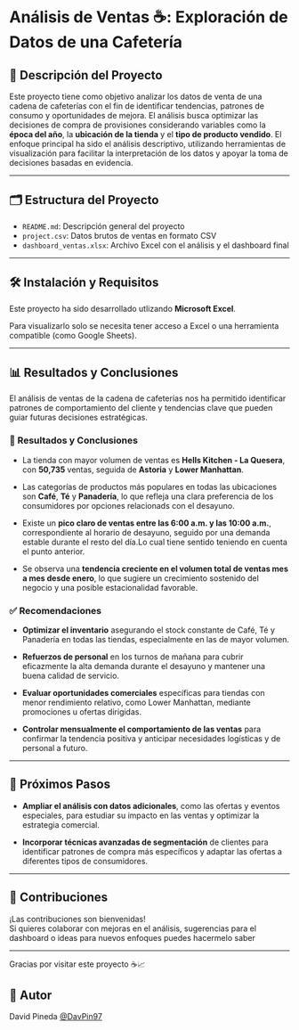 # Análisis de Ventas ☕: Exploración de Datos de una Cafetería

## 📌 Descripción del Proyecto

Este proyecto tiene como objetivo analizar los datos de venta de una cadena de cafeterías con el fin de identificar tendencias, patrones de consumo y oportunidades de mejora. 
El análisis busca optimizar las decisiones de compra de provisiones considerando variables como la **época del año**, la **ubicación de la tienda** y el **tipo de producto vendido**.
El enfoque principal ha sido el análisis descriptivo, utilizando herramientas de visualización para facilitar la interpretación de los datos y apoyar la toma de decisiones basadas en evidencia.

---

## 🗂 Estructura del Proyecto

- `README.md`: Descripción general del proyecto
- `project.csv`: Datos brutos de ventas en formato CSV
- `dashboard_ventas.xlsx`: Archivo Excel con el análisis y el dashboard final

---

## 🛠 Instalación y Requisitos

Este proyecto ha sido desarrollado utlizando **Microsoft Excel**. 

Para visualizarlo solo se necesita tener acceso a Excel o una herramienta compatible (como Google Sheets).

---
## 📊 Resultados y Conclusiones

El análisis de ventas de la cadena de cafeterías nos ha permitido identificar patrones de comportamiento del cliente y tendencias clave que pueden guiar futuras decisiones estratégicas.

### 📌 Resultados y Conclusiones

- La tienda con mayor volumen de ventas es **Hells Kitchen - La Quesera**, con **50,735** ventas, seguida de **Astoria** y **Lower Manhattan**.

- Las categorías de productos más populares en todas las ubicaciones son **Café**, **Té** y **Panadería**, lo que refleja una clara preferencia de los consumidores por opciones relacionads con el desayuno.

- Existe un **pico claro de ventas entre las 6:00 a.m. y las 10:00 a.m.**, correspondiente al horario de desayuno, seguido por una demanda estable durante el resto del día.Lo cual tiene sentido teniendo en cuenta el punto anterior.

- Se observa una **tendencia creciente en el volumen total de ventas mes a mes desde enero**, lo que sugiere un crecimiento sostenido del negocio y una posible estacionalidad favorable.

### ✅ Recomendaciones

- **Optimizar el inventario** asegurando el stock constante de Café, Té y Panadería en todas las tiendas, especialmente en las de mayor volumen.

- **Refuerzos de personal** en los turnos de mañana para cubrir eficazmente la alta demanda durante el desayuno y mantener una buena calidad de servicio.

- **Evaluar oportunidades comerciales** específicas para tiendas con menor rendimiento relativo, como Lower Manhattan, mediante promociones u ofertas dirigidas.

- **Controlar mensualmente el comportamiento de las ventas** para confirmar la tendencia positiva y anticipar necesidades logísticas y de personal a futuro.


---

## 🚀 Próximos Pasos

- **Ampliar el análisis con datos adicionales**, como las ofertas y eventos especiales, para estudiar su impacto en las ventas y optimizar la estrategia comercial.

- **Incorporar técnicas avanzadas de segmentación** de clientes para identificar patrones de compra más específicos y adaptar las ofertas a diferentes tipos de consumidores.

---

## 🤝 Contribuciones

¡Las contribuciones son bienvenidas!  
Si quieres colaborar con mejoras en el análisis, sugerencias para el dashboard o ideas para nuevos enfoques puedes hacermelo saber

---

Gracias por visitar este proyecto ☕📈

## 👤 Autor
David Pineda
[@DavPin97](https://github.com/davpin97)
